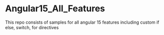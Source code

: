 # Angular15_All_Features
This repo consists of samples for all angular 15 features including custom if else, switch, for directives
